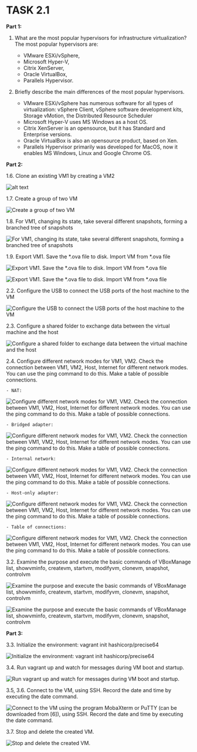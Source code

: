 # TASK 2.1

**Part 1:**

1. What are the most popular hypervisors for infrastructure virtualization?
The most popular hypervisors are:
	- VMware ESXi/vSphere, 
	- Microsoft Hyper-V,
	- Citrix XenServer,
	- Oracle VirtualBox,
	- Parallels Hypervisor.

2. Briefly describe the main differences of the most popular hypervisors.
	- VMware ESXi/vSphere has numerous software for all types of virtualization: vSphere Client, vSphere software development kits, Storage vMotion, the Distributed Resource Scheduler
	- Microsoft Hyper-V uses MS Windows as a host OS.
	- Citrix XenServer is an opensource, but it has Standard and Enterprise versions.
	- Oracle VirtualBox is also an opensource product, based on Xen. 
	- Parallels Hypervisor primarily was developed for MacOS, now it enables MS Windows, Linux and Google Chrome OS.

**Part 2:**

1.6. Clone an existing VM1 by creating a VM2

![alt text](/m2/task2.1/img/1.6.png "Clone an existing VM1 by creating a VM2")

1.7. Create a group of two VM

![Create a group of two VM](/m2/task2.1/img/1.7.png "Create a group of two VM")

1.8. For VM1, changing its state, take several different snapshots, forming a branched tree of snapshots

![For VM1, changing its state, take several different snapshots, forming a branched tree of snapshots](/m2/task2.1/img/1.8.png "For VM1, changing its state, take several different snapshots, forming a branched tree of snapshots")

1.9. Export VM1. Save the \*.ova file to disk. Import VM from \*.ova file

![Export VM1. Save the \*.ova file to disk. Import VM from \*.ova file](/m2/task2.1/img/1.9.1.png "Export VM1. Save the *.ova file to disk. Import VM from *.ova file")

![Export VM1. Save the \*.ova file to disk. Import VM from \*.ova file](/m2/task2.1/img/1.9.2.png "Export VM1. Save the *.ova file to disk. Import VM from *.ova file")
 
2.2. Configure the USB to connect the USB ports of the host machine to the VM

![Configure the USB to connect the USB ports of the host machine to the VM](/m2/task2.1/img/2.2.png "Configure the USB to connect the USB ports of the host machine to the VM")

2.3. Configure a shared folder to exchange data between the virtual machine and the host

![Configure a shared folder to exchange data between the virtual machine and the host](/m2/task2.1/img/2.3.png "Configure a shared folder to exchange data between the virtual machine and the host")

2.4. Configure different network modes for VM1, VM2. Check the connection between VM1, VM2, Host, Internet for different network modes. You can use the ping command to do this. Make a table of possible connections.

	- NAT:

![Configure different network modes for VM1, VM2. Check the connection between VM1, VM2, Host, Internet for different network modes. You can use the ping command to do this. Make a table of possible connections.](/m2/task2.1/img/2.4.1.png "Configure different network modes for VM1, VM2. Check the connection between VM1, VM2, Host, Internet for different network modes. You can use the ping command to do this. Make a table of possible connections.")

	- Bridged adapter:

![Configure different network modes for VM1, VM2. Check the connection between VM1, VM2, Host, Internet for different network modes. You can use the ping command to do this. Make a table of possible connections.](/m2/task2.1/img/2.4.2.png "Configure different network modes for VM1, VM2. Check the connection between VM1, VM2, Host, Internet for different network modes. You can use the ping command to do this. Make a table of possible connections.")

	- Internal network:

![Configure different network modes for VM1, VM2. Check the connection between VM1, VM2, Host, Internet for different network modes. You can use the ping command to do this. Make a table of possible connections.](/m2/task2.1/img/2.4.3.png "Configure different network modes for VM1, VM2. Check the connection between VM1, VM2, Host, Internet for different network modes. You can use the ping command to do this. Make a table of possible connections.")

	- Host-only adapter:

![Configure different network modes for VM1, VM2. Check the connection between VM1, VM2, Host, Internet for different network modes. You can use the ping command to do this. Make a table of possible connections.](/m2/task2.1/img/2.4.4.png "Configure different network modes for VM1, VM2. Check the connection between VM1, VM2, Host, Internet for different network modes. You can use the ping command to do this. Make a table of possible connections.")

	- Table of connections:

![Configure different network modes for VM1, VM2. Check the connection between VM1, VM2, Host, Internet for different network modes. You can use the ping command to do this. Make a table of possible connections.](/m2/task2.1/img/2.4.5.png "Configure different network modes for VM1, VM2. Check the connection between VM1, VM2, Host, Internet for different network modes. You can use the ping command to do this. Make a table of possible connections.")

3.2. Examine the purpose and execute the basic commands of VBoxManage list, showvminfo, createvm, startvm, modifyvm, clonevm, snapshot, controlvm

![Examine the purpose and execute the basic commands of VBoxManage list, showvminfo, createvm, startvm, modifyvm, clonevm, snapshot, controlvm](/m2/task2.1/img/3.2.1.png "Examine the purpose and execute the basic commands of VBoxManage list, showvminfo, createvm, startvm, modifyvm, clonevm, snapshot, controlvm")

![Examine the purpose and execute the basic commands of VBoxManage list, showvminfo, createvm, startvm, modifyvm, clonevm, snapshot, controlvm](/m2/task2.1/img/3.2.2.png "Examine the purpose and execute the basic commands of VBoxManage list, showvminfo, createvm, startvm, modifyvm, clonevm, snapshot, controlvm")

**Part 3:**

3.3. Initialize the environment: vagrant init hashicorp/precise64

![Initialize the environment: vagrant init hashicorp/precise64](/m2/task2.1/img/3.3.png "Initialize the environment: vagrant init hashicorp/precise64")

3.4. Run vagrant up and watch for messages during VM boot and startup.

![Run vagrant up and watch for messages during VM boot and startup.](/m2/task2.1/img/3.4.png "Run vagrant up and watch for messages during VM boot and startup.")

3.5, 3.6. Connect to the VM, using SSH. Record the date and time by executing the date command.

![Connect to the VM using the program MobaXterm or PuTTY (can be downloaded from [6]), using SSH. Record the date and time by executing the date command.](/m2/task2.1/img/3.5.png "Connect to the VM using the program MobaXterm or PuTTY (can be downloaded from [6]), using SSH. Record the date and time by executing the date command.")

3.7. Stop and delete the created VM.

![Stop and delete the created VM.](/m2/task2.1/img/3.7.png "Stop and delete the created VM.")